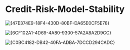 # Credit-Risk-Model-Stability


![{47E374E9-18F4-430D-80BF-DA65E0CF5E78}](https://github.com/user-attachments/assets/86f646c2-041c-494f-a2d7-8beb0bb89d4a)

![{6CF102A1-4D69-4A80-9300-57A2A8A2D9CC}](https://github.com/user-attachments/assets/6217186d-efb6-42ca-8f05-0886a2160c09)

![{C0BC4182-DB42-40FA-ADBA-7DCCD294CADC}](https://github.com/user-attachments/assets/6f6fdf55-0675-4525-9f15-ecb17dbf229e)



